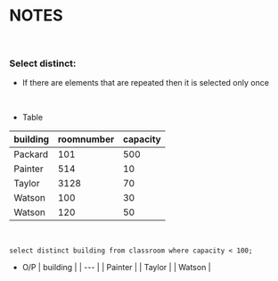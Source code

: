 # NOTES
<br>

### Select distinct:
* If there are elements that are repeated then it is selected only once
<br>

* Table

| building | roomnumber | capacity |
| -------- | ---------- | -------- |
| Packard  | 101        | 500      |
| Painter  | 514        | 10       |
| Taylor   | 3128       | 70       |
| Watson   | 100        | 30       |
| Watson   | 120        | 50       |

<br>

```
select distinct building from classroom where capacity < 100;
```
* O/P
| building |
| --- |
| Painter |
| Taylor |
| Watson |